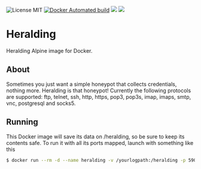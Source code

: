 ![License MIT](https://img.shields.io/badge/license-MIT-blue.svg) [![Docker Automated build](https://img.shields.io/docker/automated/dragas/heralding.svg)](https://hub.docker.com/r/dragas/heralding) [![](https://img.shields.io/docker/stars/dragas/heralding.svg)](https://hub.docker.com/r/dragas/heralding) [![](https://img.shields.io/docker/pulls/dragas/heralding.svg)](https://hub.docker.com/r/dragas/heralding)

# Heralding
Heralding Alpine image for Docker.

## About
Sometimes you just want a simple honeypot that collects credentials, nothing more. Heralding is that honeypot! Currently the following protocols are supported: ftp, telnet, ssh, http, https, pop3, pop3s, imap, imaps, smtp, vnc, postgresql and socks5.

## Running
This Docker image will save its data on /heralding, so be sure to keep its contents safe.
To run it with all its ports mapped, launch with something like this

```bash
$ docker run --rm -d --name heralding -v /yourlogpath:/heralding -p 5900:5900 -p 80:80 -p 443:443 -p 110:110 -p 143:143 -p 21:21 -p 993:993 -p 995:995 -p 25:25 -p 5432:5432 -p 23:23 -p 22:22 -p 1080:1080 dragas/heralding
```
